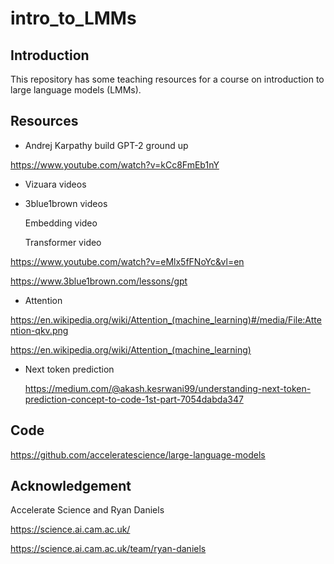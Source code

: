 # intro_to_LMMs

## Introduction

This repository has some teaching resources for a course on introduction to large language models (LMMs). 


## Resources


* Andrej Karpathy build GPT-2 ground up

https://www.youtube.com/watch?v=kCc8FmEb1nY

* Vizuara videos

* 3blue1brown videos
  
	Embedding video

  Transformer video

https://www.youtube.com/watch?v=eMlx5fFNoYc&vl=en

https://www.3blue1brown.com/lessons/gpt


* Attention	

https://en.wikipedia.org/wiki/Attention_(machine_learning)#/media/File:Attention-qkv.png

https://en.wikipedia.org/wiki/Attention_(machine_learning)

* Next token prediction

  https://medium.com/@akash.kesrwani99/understanding-next-token-prediction-concept-to-code-1st-part-7054dabda347


## Code

https://github.com/acceleratescience/large-language-models


## Acknowledgement

Accelerate Science and Ryan Daniels

https://science.ai.cam.ac.uk/

https://science.ai.cam.ac.uk/team/ryan-daniels





